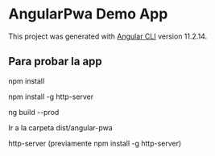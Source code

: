 # AngularPwa Demo App

This project was generated with [Angular CLI](https://github.com/angular/angular-cli) version 11.2.14.

## Para probar la app

npm install

npm install -g http-server

ng build --prod

Ir a la carpeta dist/angular-pwa

http-server (previamente npm install -g http-server)


